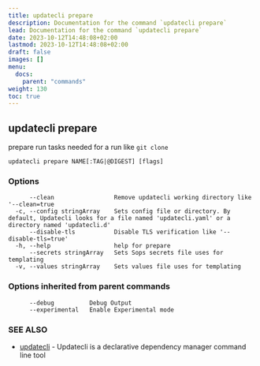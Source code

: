 ```yaml
---
title: updatecli prepare
description: Documentation for the command `updatecli prepare`
lead: Documentation for the command `updatecli prepare`
date: 2023-10-12T14:48:08+02:00
lastmod: 2023-10-12T14:48:08+02:00
draft: false
images: []
menu:
  docs:
    parent: "commands"
weight: 130
toc: true
---
```


## updatecli prepare

prepare run tasks needed for a run like `git clone`

```
updatecli prepare NAME[:TAG|@DIGEST] [flags]
```

### Options

```
      --clean                 Remove updatecli working directory like '--clean=true
  -c, --config stringArray    Sets config file or directory. By default, Updatecli looks for a file named 'updatecli.yaml' or a directory named 'updatecli.d'
      --disable-tls           Disable TLS verification like '--disable-tls=true'
  -h, --help                  help for prepare
      --secrets stringArray   Sets Sops secrets file uses for templating
  -v, --values stringArray    Sets values file uses for templating
```

### Options inherited from parent commands

```
      --debug          Debug Output
      --experimental   Enable Experimental mode
```

### SEE ALSO

* [updatecli](/docs/commands/updatecli)	 - Updatecli is a declarative dependency manager command line tool

